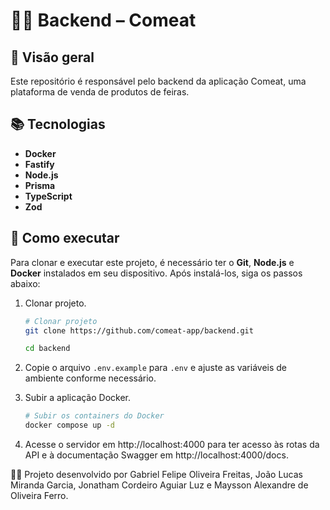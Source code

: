 # 👩‍💻 Backend – Comeat


## 🎯 Visão geral

Este repositório é responsável pelo backend da aplicação Comeat, uma plataforma de venda de produtos de feiras.


## 📚 Tecnologias

- **Docker**
- **Fastify**
- **Node.js**
- **Prisma**
- **TypeScript**
- **Zod**


## 🚀 Como executar

Para clonar e executar este projeto, é necessário ter o **Git**, **Node.js** e **Docker** instalados em seu dispositivo. Após instalá-los, siga os passos abaixo:

1. Clonar projeto.

   ```bash
   # Clonar projeto
   git clone https://github.com/comeat-app/backend.git

   cd backend
   ```

2. Copie o arquivo `.env.example` para `.env` e ajuste as variáveis de ambiente conforme necessário.
3. Subir a aplicação Docker.

   ```bash
   # Subir os containers do Docker
   docker compose up -d
   ```

4. Acesse o servidor em http://localhost:4000 para ter acesso às rotas da API e à documentação Swagger em http://localhost:4000/docs.


👨‍💻 Projeto desenvolvido por Gabriel Felipe Oliveira Freitas, João Lucas Miranda Garcia, Jonatham Cordeiro Aguiar Luz e Maysson Alexandre de Oliveira Ferro.
